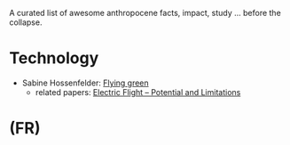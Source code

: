 A curated list of awesome anthropocene facts, impact, study ... before the collapse.

# Technology

- Sabine Hossenfelder: [Flying green](http://backreaction.blogspot.com/2022/10/can-we-make-flying-green.html)
    + related papers: [Electric Flight – Potential and Limitations](https://www.mh-aerotools.de/company/paper_14/MP-AVT-209-09.pdf)

# (FR)